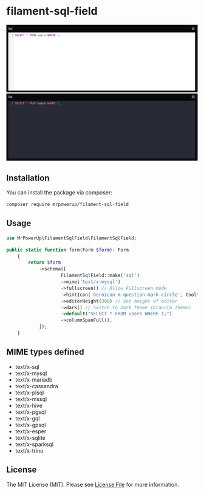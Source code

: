 # filament-sql-field

![image](example_1.png)
![image](example_2.png)

## Installation

You can install the package via composer:

```bash
composer require mrpowerup/filament-sql-field
```

## Usage
```php
use MrPowerUp\FilamentSqlField\FilamentSqlField;
```

```php
public static function form(Form $form): Form
    {
        return $form
            ->schema([
                    FilamentSqlField::make('sql')
                    ->mime('text/x-mysql')
                    ->fullscreen() // Allow Fullscreen mode
                    ->hintIcon('heroicon-m-question-mark-circle', tooltip: "F11: Fullscreen | Ctrl + Space: Autocomplete | ESC: Exit Fullscreen mode")
                    ->editorHeight(300) // Set height of editor
                    ->dark() // Switch to Dark theme (Dracula Theme)
                    ->default("SELECT * FROM users WHERE 1;")
                    ->columnSpanFull(),
            ]);
    }
```

## MIME types defined

- text/x-sql
- text/x-mysql
- text/x-mariadb
- text/x-cassandra
- text/x-plsql
- text/x-mssql
- text/x-hive
- text/x-pgsql
- text/x-gql
- text/x-gpsql
- text/x-esper
- text/x-sqlite
- text/x-sparksql
- text/x-trino

## License

The MIT License (MIT). Please see [License File](LICENSE.md) for more information.
